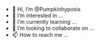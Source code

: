 - 👋 Hi, I’m @Pumpkinhyposis
- 👀 I’m interested in ...
- 🌱 I’m currently learning ...
- 💞️ I’m looking to collaborate on ...
- 📫 How to reach me ...

<!---
Pumpkinhyposis/Pumpkinhyposis is a ✨ special ✨ repository because its `README.md` (this file) appears on your GitHub profile.
You can click the Preview link to take a look at your changes.
--->
